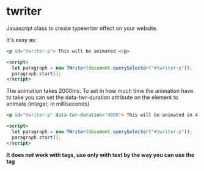 # twriter
Javascript class to create typewriter effect on your website.

It's easy as:
```html
<p id="twriter-p"> This will be animated </p>

<script>
  let paragraph = new TWriter(document.querySelector("#twriter-p"));
  paragraph.start();
</script>
```

The animation takes 2000ms.
To set in how much time the animation have to take you can set the data-twr-duration attribute on the element to animate (integer, in milliseconds)

```html
<p id="twriter-p" data-twr-duration="4000"> This will be animated in 4 second</p>

<script>
  let paragraph = new TWriter(document.querySelector("#twriter-p"));
  paragraph.start();
</script>
```

**It does *not* work with tags, use only with text
by the way you can use the <br> tag**
